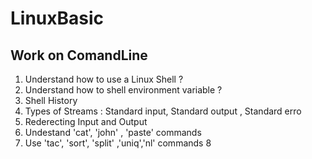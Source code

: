 # LinuxBasic

## Work on ComandLine 
1. Understand how to use a Linux Shell ?
2. Understand how to shell environment variable ?
3. Shell History
4. Types of Streams : Standard input, Standard output , Standard erro 
5. Rederecting Input and Output 
6. Undestand 'cat', 'john' , 'paste' commands
7. Use 'tac', 'sort', 'split' ,'uniq','nl' commands
8 
